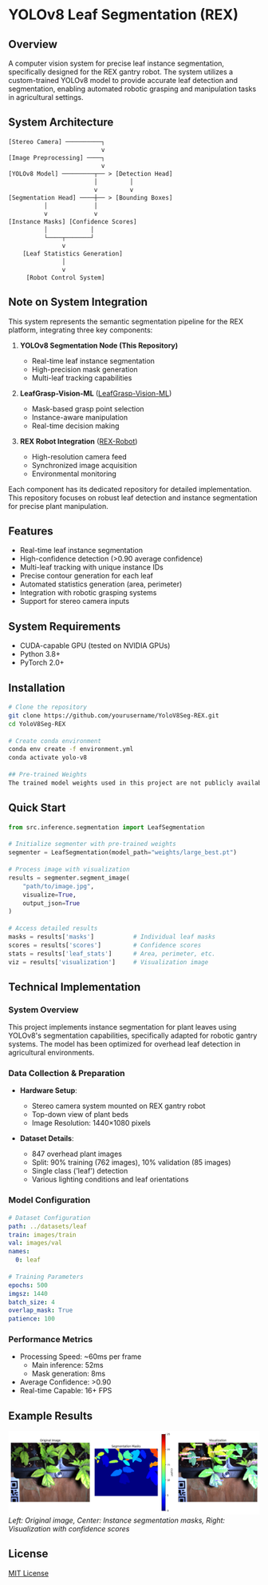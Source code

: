 # YOLOv8 Leaf Segmentation (REX)

## Overview
A computer vision system for precise leaf instance segmentation, specifically designed for the REX gantry robot. The system utilizes a custom-trained YOLOv8 model to provide accurate leaf detection and segmentation, enabling automated robotic grasping and manipulation tasks in agricultural settings.

## System Architecture

```
[Stereo Camera] ──────────┐
                          v
[Image Preprocessing] ────┐
                          v
[YOLOv8 Model] ─────────┬── > [Detection Head]
                        │         │
                        v         v
[Segmentation Head] ────┼── > [Bounding Boxes]
          │             │
          v             v
[Instance Masks] [Confidence Scores]
          │            │
          └────┬───────┘
               v
    [Leaf Statistics Generation]
               │
               v
     [Robot Control System]
```

## Note on System Integration
This system represents the semantic segmentation pipeline for the REX platform, integrating three key components:

1. **YOLOv8 Segmentation Node (This Repository)**
   - Real-time leaf instance segmentation
   - High-precision mask generation
   - Multi-leaf tracking capabilities

2. **LeafGrasp-Vision-ML** ([LeafGrasp-Vision-ML](https://github.com/Srecharan/Leaf-Grasping-Vision-ML.git))
   - Mask-based grasp point selection
   - Instance-aware manipulation
   - Real-time decision making

3. **REX Robot Integration** ([REX-Robot](https://github.com/Srecharan/REX-Robot.git))
   - High-resolution camera feed
   - Synchronized image acquisition
   - Environmental monitoring

Each component has its dedicated repository for detailed implementation. This repository focuses on robust leaf detection and instance segmentation for precise plant manipulation.

## Features
- Real-time leaf instance segmentation
- High-confidence detection (>0.90 average confidence)
- Multi-leaf tracking with unique instance IDs
- Precise contour generation for each leaf
- Automated statistics generation (area, perimeter)
- Integration with robotic grasping systems
- Support for stereo camera inputs

## System Requirements
- CUDA-capable GPU (tested on NVIDIA GPUs)
- Python 3.8+
- PyTorch 2.0+

## Installation

```bash
# Clone the repository
git clone https://github.com/yourusername/YoloV8Seg-REX.git
cd YoloV8Seg-REX

# Create conda environment
conda env create -f environment.yml
conda activate yolo-v8

## Pre-trained Weights
The trained model weights used in this project are not publicly available. 
```

## Quick Start

```python
from src.inference.segmentation import LeafSegmentation

# Initialize segmenter with pre-trained weights
segmenter = LeafSegmentation(model_path="weights/large_best.pt")

# Process image with visualization
results = segmenter.segment_image(
    "path/to/image.jpg",
    visualize=True,
    output_json=True
)

# Access detailed results
masks = results['masks']           # Individual leaf masks
scores = results['scores']         # Confidence scores
stats = results['leaf_stats']      # Area, perimeter, etc.
viz = results['visualization']     # Visualization image
```

## Technical Implementation

### System Overview
This project implements instance segmentation for plant leaves using YOLOv8's segmentation capabilities, specifically adapted for robotic gantry systems. The model has been optimized for overhead leaf detection in agricultural environments.

### Data Collection & Preparation
- **Hardware Setup**:
  - Stereo camera system mounted on REX gantry robot
  - Top-down view of plant beds
  - Image Resolution: 1440×1080 pixels

- **Dataset Details**:
  - 847 overhead plant images
  - Split: 90% training (762 images), 10% validation (85 images)
  - Single class ('leaf') detection
  - Various lighting conditions and leaf orientations

### Model Configuration
```yaml
# Dataset Configuration
path: ../datasets/leaf  
train: images/train
val: images/val
names:
  0: leaf

# Training Parameters
epochs: 500
imgsz: 1440
batch_size: 4
overlap_mask: True
patience: 100
```

### Performance Metrics
- Processing Speed: ~60ms per frame
  - Main inference: 52ms
  - Mask generation: 8ms
- Average Confidence: >0.90
- Real-time Capable: 16+ FPS

## Example Results
![Leaf Segmentation Example](examples/results/left_rect27_results.png)
*Left: Original image, Center: Instance segmentation masks, Right: Visualization with confidence scores*

<!-- ## Pre-trained Weights
Download the trained model weights from [Google Drive](https://drive.google.com/file/d/1IfbEu46vCMeQ-PtjwJ3RlUAobK5jPzQu/view?usp=drive_link) -->


## License
[MIT License](LICENSE)
